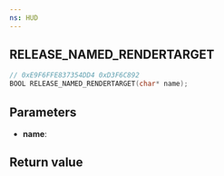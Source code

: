 ```yaml
---
ns: HUD
---
```

## RELEASE_NAMED_RENDERTARGET

```c
// 0xE9F6FFE837354DD4 0xD3F6C892
BOOL RELEASE_NAMED_RENDERTARGET(char* name);
```


## Parameters
* **name**:

## Return value
